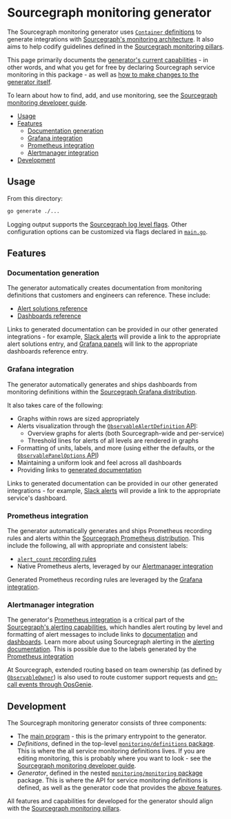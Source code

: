 # Sourcegraph monitoring generator

The Sourcegraph monitoring generator uses [`Container` definitions](./monitoring/README.md#type-container) to generate integrations with [Sourcegraph's monitoring architecture](https://about.sourcegraph.com/handbook/engineering/observability/monitoring_architecture).
It also aims to help codify guidelines defined in the [Sourcegraph monitoring pillars](https://about.sourcegraph.com/handbook/engineering/observability/monitoring_pillars).

This page primarily documents the [generator's current capabilities](#features) - in other words, and what you get for free by declaring Sourcegraph service monitoring in this package - as well as [how to make changes to the generator itself](#development).

To learn about how to find, add, and use monitoring, see the [Sourcegraph monitoring developer guide](https://about.sourcegraph.com/handbook/engineering/observability/monitoring).

- [Usage](#usage)
- [Features](#features)
  - [Documentation generation](#documentation-generation)
  - [Grafana integration](#grafana-integration)
  - [Prometheus integration](#prometheus-integration)
  - [Alertmanager integration](#alertmanager-integration)
- [Development](#development)

## Usage

From this directory:

```sh
go generate ./...
```

Logging output supports the [Sourcegraph log level flags](https://docs.sourcegraph.com/admin/observability#logs).
Other configuration options can be customized via flags declared in [`main.go`](./main.go).

## Features

### Documentation generation

The generator automatically creates documentation from monitoring definitions that customers and engineers can reference.
These include:

- [Alert solutions reference](https://docs.sourcegraph.com/admin/observability/alert_solutions)
- [Dashboards reference](https://docs.sourcegraph.com/admin/observability/dashboards)

Links to generated documentation can be provided in our other generated integrations - for example, [Slack alerts](https://docs.sourcegraph.com/admin/observability/alerting#setting-up-alerting) will provide a link to the appropriate alert solutions entry, and [Grafana panels](#grafana-integration) will link to the appropriate dashboards reference entry.

### Grafana integration

The generator automatically generates and ships dashboards from monitoring definitions within the [Sourcegraph Grafana distribution](https://about.sourcegraph.com/handbook/engineering/observability/monitoring_architecture#sourcegraph-grafana).

It also takes care of the following:

- Graphs within rows are sized appropriately
- Alerts visualization through the [`ObservableAlertDefinition` API](./monitoring/README.md#type-observablealertdefinition):
  - Overview graphs for alerts (both Sourcegraph-wide and per-service)
  - Threshold lines for alerts of all levels are rendered in graphs
- Formatting of units, labels, and more (using either the defaults, or the [`ObservablePanelOptions` API](./monitoring/README.md#type-observablepaneloptions))
- Maintaining a uniform look and feel across all dashboards
- Providing links to [generated documentation](#documentation-generation)

Links to generated documentation can be provided in our other generated integrations - for example, [Slack alerts](https://docs.sourcegraph.com/admin/observability/alerting#setting-up-alerting) will provide a link to the appropriate service's dashboard.

### Prometheus integration

The generator automatically generates and ships Prometheus recording rules and alerts within the [Sourcegraph Prometheus distribution](https://about.sourcegraph.com/handbook/engineering/observability/monitoring_architecture#sourcegraph-prometheus).
This include the following, all with appropriate and consistent labels:

- [`alert_count` recording rules](https://about.sourcegraph.com/handbook/engineering/observability/monitoring_architecture#alert-count-metrics)
- Native Prometheus alerts, leveraged by our [Alertmanager integration](#alertmanager-integration)

Generated Prometheus recording rules are leveraged by the [Grafana integration](#grafana-integration).

### Alertmanager integration

The generator's [Prometheus integration](#prometheus-integration) is a critical part of the [Sourcegraph's alerting capabilities](https://about.sourcegraph.com/handbook/engineering/observability/monitoring_architecture#alert-notifications), which handles alert routing by level and formatting of alert messages to include links to [documentation](#documentation-generation) and [dashboards](#grafana-integration).
Learn more about using Sourcegraph alerting in the [alerting documentation](https://docs.sourcegraph.com/admin/observability/alerting).
This is possible due to the labels generated by the [Prometheus integration](#prometheus-integration)

At Sourcegraph, extended routing based on team ownership (as defined by [`ObservableOwner`](./monitoring/README.md#type-observableowner)) is also used to route customer support requests and [on-call events through OpsGenie](https://about.sourcegraph.com/handbook/engineering/incidents/on_call).

## Development

The Sourcegraph monitoring generator consists of three components:

- The [main program](./main.go) - this is the primary entrypoint to the generator.
- _Definitions_, defined in the top-level [`monitoring/definitions` package](./definitions/).
  This is where the all service monitoring definitions lives.
  If you are editing monitoring, this is probably where you want to look - see the [Sourcegraph monitoring developer guide](https://about.sourcegraph.com/handbook/engineering/observability/monitoring).
- _Generator_, defined in the nested [`monitoring/monitoring` package](./monitoring/README.md) package.
  This is where the API for service monitoring definitions is defined, as well as the generator code that provides the [above features](#features).

All features and capabilities for developed for the generator should align with the [Sourcegraph monitoring pillars](https://about.sourcegraph.com/handbook/engineering/observability/monitoring_pillars).
